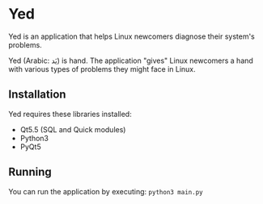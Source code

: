 # Yed
Yed is an application that helps Linux newcomers diagnose their system's problems.

Yed (Arabic: يَد) is hand. The application "gives" Linux newcomers a hand with various types of problems they might face in Linux.

## Installation
Yed requires these libraries installed:
* Qt5.5 (SQL and Quick modules)
* Python3
* PyQt5

## Running
You can run the application by executing: `python3 main.py`
